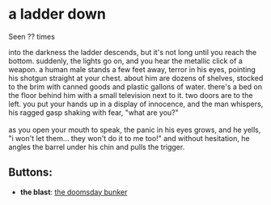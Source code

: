 # a ladder down

Seen ?? times

into the darkness the ladder descends, but it's not long until you reach the bottom. suddenly, the lights go on, and you hear the metallic click of a weapon. a human male stands a few feet away, terror in his eyes, pointing his shotgun straight at your chest. about him are dozens of shelves, stocked to the brim with canned goods and plastic gallons of water. there's a bed on the floor behind him with a small television next to it. two doors are to the left. you put your hands up in a display of innocence, and the man whispers, his ragged gasp shaking with fear, "what are you?"<br /><br />as you open your mouth to speak, the panic in his eyes grows, and he yells, "i won't let them... they won't do it to me too!" and without hesitation, he angles the barrel under his chin and pulls the trigger.

## Buttons:

- **the blast**: [the doomsday bunker](the-doomsday-bunker-kmepfl.md)
